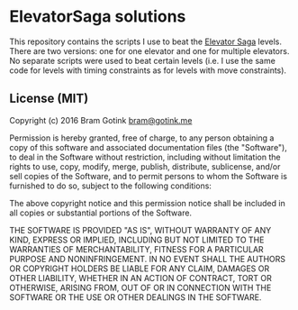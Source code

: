 # ElevatorSaga solutions

This repository contains the scripts I use to beat the [Elevator Saga][saga] levels.
There are two versions: one for one elevator and one for multiple elevators. No separate scripts were used to beat certain levels (i.e. I use the same code for levels with timing constraints as
for levels with move constraints).

## License (MIT)

Copyright (c) 2016 Bram Gotink <bram@gotink.me>

Permission is hereby granted, free of charge, to any person obtaining a copy of this software and associated documentation files (the "Software"), to deal in the Software without restriction, including without limitation the rights to use, copy, modify, merge, publish, distribute, sublicense, and/or sell copies of the Software, and to permit persons to whom the Software is furnished to do so, subject to the following conditions:

The above copyright notice and this permission notice shall be included in all copies or substantial portions of the Software.

THE SOFTWARE IS PROVIDED "AS IS", WITHOUT WARRANTY OF ANY KIND, EXPRESS OR IMPLIED, INCLUDING BUT NOT LIMITED TO THE WARRANTIES OF MERCHANTABILITY, FITNESS FOR A PARTICULAR PURPOSE AND NONINFRINGEMENT. IN NO EVENT SHALL THE AUTHORS OR COPYRIGHT HOLDERS BE LIABLE FOR ANY CLAIM, DAMAGES OR OTHER LIABILITY, WHETHER IN AN ACTION OF CONTRACT, TORT OR OTHERWISE, ARISING FROM, OUT OF OR IN CONNECTION WITH THE SOFTWARE OR THE USE OR OTHER DEALINGS IN THE SOFTWARE.

[saga]: http://play.elevatorsaga.com/
